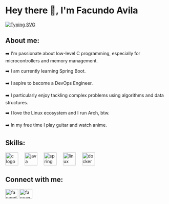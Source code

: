 <h1>Hey there 👋, I'm Facundo Avila</h1>

<a href="https://git.io/typing-svg"><img src="https://readme-typing-svg.demolab.com?font=Bitcount+Grid+Single&size=26&pause=1000&color=4FF71D&width=435&lines=Computer+Engineering+student" alt="Typing SVG" /></a>

## About me:

➡️ I'm passionate about low-level C programming, especially for microcontrollers and memory management.

➡️ I am currently learning Spring Boot.

➡️ I aspire to become a DevOps Engineer.

➡️ I particularly enjoy tackling complex problems using algorithms and data structures.

➡️ I love the Linux ecosystem and I run Arch, btw.

➡️ In my free time I play guitar and watch anime.

## Skills:
<div align="left">
  <img src="https://skillicons.dev/icons?i=c" height="40" alt="c logo"  />
  <img width="12" />
  <img src="https://skillicons.dev/icons?i=java" height="40" alt="java logo"  />
  <img width="12" />
  <img src="https://skillicons.dev/icons?i=spring" height="40" alt="spring logo"  />
  <img width="12" />
  <img src="https://skillicons.dev/icons?i=linux" height="40" alt="linux logo"  />
  <img width="12" />
  <img src="https://skillicons.dev/icons?i=docker" height="40" alt="docker logo"  />
</div>

## Connect with me:
<p align="left">
<a href="https://linkedin.com/in/facundo-avila-b74177330" target="_blank"><img align="center" src="https://raw.githubusercontent.com/rahuldkjain/github-profile-readme-generator/master/src/images/icons/Social/linked-in-alt.svg" alt="facundo-avila-b74177330" height="30" width="40" /></a>
<a href="https://instagram.com/facuaavila5" target="_blank"><img align="center" src="https://raw.githubusercontent.com/rahuldkjain/github-profile-readme-generator/master/src/images/icons/Social/instagram.svg" alt="facuaavila5" height="30" width="40" /></a>
</p>
